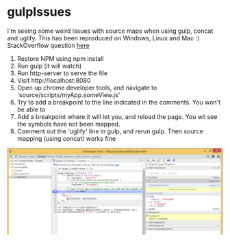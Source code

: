 # gulpIssues

I'm seeing some weird issues with source maps when using gulp, concat and uglify. This has been reproduced on Windows, Linux and Mac :) StackOverflow question [here](http://stackoverflow.com/questions/30281998/how-can-i-generate-valid-source-maps-with-gulp-uglify-concat-on-windows)

1. Restore NPM using npm install
2. Run gulp (it will watch)
3. Run http-server to serve the file
4. Visit http://localhost:8080
5. Open up chrome developer tools, and navigate to 'source/scripts/myApp.someView.js'
6. Try to add a breakpoint to the line indicated in the comments. You won't be able to
7. Add a breakpoint where it will let you, and reload the page. You wil see the symbols have not been mapped.
8. Comment out the 'uglify' line in gulp, and rerun gulp. Then source mapping (using concat) works fine

![Image of Chrome Debugger](https://raw.githubusercontent.com/jamescrowley/gulpIssues/master/ChomeDebugger.PNG)

